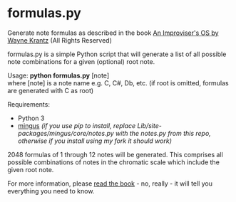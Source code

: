 # formulas.py
Generate note formulas as described in the book [An Improviser's OS by Wayne Krantz](http://www.abstractlogix.com/xcart/product.php?productid=24532&cat=0&page=1) (All Rights Reserved)

formulas.py is a simple Python script that will generate a list of all possible note combinations for a given (optional) root note.

Usage: **python formulas.py** [note]<br />
where [note] is a note name e.g. C, C#, Db, etc. (if root is omitted, formulas are generated with C as root)

Requirements:
* Python 3
* [mingus](https://github.com/urbster1/python-mingus) *(if you use pip to install, replace Lib/site-packages/mingus/core/notes.py with the notes.py from this repo, otherwise if you install using my fork it should work)*

2048 formulas of 1 through 12 notes will be generated. This comprises all possible combinations of notes in the chromatic scale which include the given root note.

For more information, please [read the book](http://www.abstractlogix.com/xcart/product.php?productid=24532&cat=0&page=1) - no, really - it will tell you everything you need to know.
